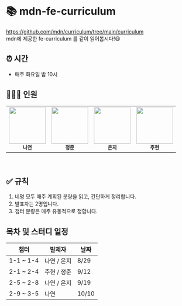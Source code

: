 # 📚 mdn-fe-curriculum

https://github.com/mdn/curriculum/tree/main/curriculum   
mdn에 제공한 fe-curriculum 를 같이 읽어봅시다!😆

## ⏰ 시간

- 매주 화요일 밤 10시

## 💁🏻‍♂️ 인원

<table>
  <tr>
    <td align="center">
      <a href="https://github.com/Nayeon97">
        <img src="https://avatars.githubusercontent.com/Nayeon97" width="100px;" alt="" /><br/>
      </a>
      <sub>
        <b>나연</b>
      </sub>
    </td>
    <td align="center">
      <a href="https://github.com/Jeong-jj">
        <img src="https://avatars.githubusercontent.com/Jeong-jj" width="100px;" alt="" /><br/>
      </a>
        <sub>
          <b>정준</b>
        </sub>
    </td>
    <td align="center">
      <a href="https://github.com/y00eunji">
        <img src="https://avatars.githubusercontent.com/y00eunji" width="100px;" alt="" /><br/>
      </a>
        <sub>
          <b>은지</b>
        </sub>
    </td>
    <td align="center">
      <a href="https://github.com/userJu">
        <img src="https://avatars.githubusercontent.com/userJu" width="100px;" alt="" /><br/>
      </a>
        <sub>
          <b>주현</b>
        </sub>
    </td>
  </tr>
</table>

<br/>

## ✅ 규칙
1. 네명 모두 매주 계획된 분량을 읽고, 간단하게 정리합니다.
2. 발표자는 2명입니다.
3. 챕터 분량은 매주 유동적으로 정합니다. 

## 목차 및 스터디 일정
| 챕터               | 발제자   |날짜   |
| ------------------ | -------- | -------- |
| 1-1 ~ 1-4 | 나연 / 은지 | 8/29 |
| 2-1 ~ 2-4 | 주현 / 정준 | 9/12 |
| 2-5 ~ 2-8 | 나연 / 은지 | 9/19 |
| 2-9 ~ 3-5 | 나연 | 10/10 |

